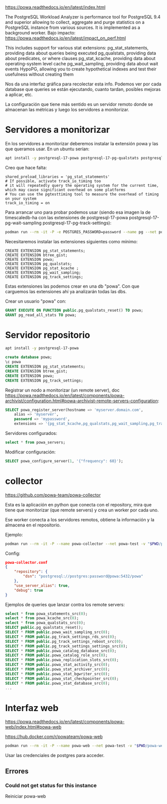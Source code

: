 <https://powa.readthedocs.io/en/latest/index.html>

The PostgreSQL Workload Analyzer is performance tool for PostgreSQL 9.4 and superior allowing to collect, aggregate and purge statistics on a PostgreSQL instance from various sources. It is implemented as a background worker.
Bajo impacto: <https://powa.readthedocs.io/en/latest/impact_on_perf.html>

This includes support for various stat extensions:
pg_stat_statements, providing data about queries being executed
pg_qualstats, providing data about predicates, or where clauses
pg_stat_kcache, providing data about operating-system level cache
pg_wait_sampling, providing data about wait events
HypoPG, allowing you to create hypothetical indexes and test their usefulness without creating them

Nos da una interfaz gráfica para recolectar esta info.
Podemos ver por cada database que queries se están ejecutando, cuanto tardan, posibles mejoras a aplicar, etc.

La configuración que tiene más sentido es un servidor remoto donde se almacenan las métricas y luego los servidores a monitorizar.

# Servidores a monitorizar

En los servidores a monitorizar deberemos instalar la extensión powa y las que queramos usar.
En un ubuntu serían:

```bash
apt install -y postgresql-17-powa postgresql-17-pg-qualstats postgresql-17-pg-stat-kcache postgresql-17-pg-wait-sampling postgresql-17-pg-track-settings
```

Creo que hace falta:

```
shared_preload_libraries = 'pg_stat_statements'
# If possible, activate track_io_timing too
# it will repeatedly query the operating system for the current time, which may cause significant overhead on some platforms
# You can use the pgtesttiming tool to measure the overhead of timing on your system
track_io_timing = on
```

Para arrancar uno para probar podemos usar (siendo esa imagen la de timescaledb-ha con las extensiones de postgresql-17-powa postgresql-17-pg-wait-sampling postgresql-17-pg-track-settings):

```bash
podman run --rm -it -P -e POSTGRES_PASSWORD=password --name pg --net powa-test prueba -c shared_preload_libraries='timescaledb,pg_stat_statements,pg_qualstats,pg_stat_kcache,pg_wait_sampling' -c track_io_timing=on
```

Necesitaremos instalar las extensiones siguientes como mínimo:

```psql
CREATE EXTENSION pg_stat_statements;
CREATE EXTENSION btree_gist;
CREATE EXTENSION powa;
CREATE EXTENSION pg_qualstats;
CREATE EXTENSION pg_stat_kcache ;
CREATE EXTENSION pg_wait_sampling;
CREATE EXTENSION pg_track_settings;
```

Estas extensiones las podemos crear en una db "powa".
Con que carguemos las extensiones ahí ya analizarán todas las dbs.

Crear un usuario "powa" con:

```sql
GRANT EXECUTE ON FUNCTION public.pg_qualstats_reset() TO powa;
GRANT pg_read_all_stats TO powa;
```

# Servidor repositorio

```bash
apt install -y postgresql-17-powa
```

```sql
create database powa;
\c powa
CREATE EXTENSION pg_stat_statements;
CREATE EXTENSION btree_gist;
CREATE EXTENSION powa;
CREATE EXTENSION pg_track_settings;
```

Registrar un nodo a monitorizar (un remote server), doc <https://powa.readthedocs.io/en/latest/components/powa-archivist/configuration.html#powa-archivist-remote-servers-configuration>:

```sql
SELECT powa_register_server(hostname => 'myserver.domain.com',
    alias => 'myserver',
    password => 'mypassword',
    extensions => '{pg_stat_kcache,pg_qualstats,pg_wait_sampling,pg_track_settings}');
```

Servidores configurados:

```sql
select * from powa_servers;
```

Modificar configuración:

```sql
SELECT powa_configure_server(1, '{"frequency": 60}');
```

# collector

<https://github.com/powa-team/powa-collector>

Esta es la aplicación en python que conecta con el repository, mira que tiene que monitorizar (que remote servers) y crea un worker por cada uno.

Ese worker conecta a los servidores remotos, obtiene la información y la almacena en el repositorio.

Ejemplo:

```bash
podman run --rm -it -P --name powa-collector --net powa-test -v "$PWD/powa-collector.conf:/etc/powa-collector.conf" powateam/powa-collector:1.3.1
```

Config:

```json
powa-collector.conf
{
    "repository": {
        "dsn": "postgresql://postgres:password@powa:5432/powa"
    },
    "use_server_alias": true,
    "debug": true
}
```

Ejemplos de queries que lanzar contra los remote servers:

```sql
select * from powa_statements_src(0);
select * from powa_kcache_src(0);
select * from powa_qualstats_src(0);
SELECT public.pg_qualstats_reset();
SELECT * FROM public.powa_wait_sampling_src(0);
SELECT * FROM public.pg_track_settings_rds_src(0);
SELECT * FROM public.pg_track_settings_reboot_src(0);
SELECT * FROM public.pg_track_settings_settings_src(0);
SELECT * FROM public.powa_catalog_database_src(0);
SELECT * FROM public.powa_catalog_role_src(0);
SELECT * FROM public.powa_replication_slots_src(0);
SELECT * FROM public.powa_stat_activity_src(0);
SELECT * FROM public.powa_stat_archiver_src(0);
SELECT * FROM public.powa_stat_bgwriter_src(0);
SELECT * FROM public.powa_stat_checkpointer_src(0);
SELECT * FROM public.powa_stat_database_src(0);
...
```

# Interfaz web

<https://powa.readthedocs.io/en/latest/components/powa-web/index.html#powa-web>

<https://hub.docker.com/r/powateam/powa-web>

```bash
podman run --rm -it -P --name powa-web --net powa-test -v "$PWD/powa-web.conf:/etc/powa-web.conf" powateam/powa-web
```

Usar las credenciales de postgres para acceder.

## Errores

### Could not get status for this instance

Reiniciar powa-web
